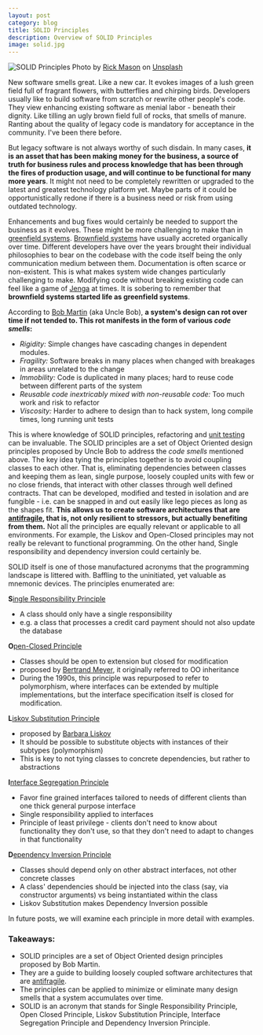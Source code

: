 ```yaml
---
layout: post
category: blog
title: SOLID Principles
description: Overview of SOLID Principles
image: solid.jpg
---
```


![SOLID Principles](../../../img/solid.jpg)
<span class="credit">Photo by <a href="https://unsplash.com/@egnaro?utm_source=unsplash&amp;utm_medium=referral&amp;utm_content=creditCopyText">Rick Mason</a> on <a href="https://unsplash.com/s/photos/lego?utm_source=unsplash&amp;utm_medium=referral&amp;utm_content=creditCopyText">Unsplash</a></span>

New software smells great. Like a new car. It evokes images of a lush green field full of fragrant flowers, with butterflies and chirping birds. Developers usually like to build software from scratch or rewrite other people's code. They view enhancing existing software as menial labor - beneath their dignity. Like tilling an ugly brown field full of rocks, that smells of manure. Ranting about the quality of legacy code is mandatory for acceptance in the community. I've been there before.   

But legacy software is not always worthy of such disdain. In many cases, **it is an asset that has been making money for the business, a source of truth for business rules and process knowledge that has been through the fires of production usage, and will continue to be functional for many more years**. It might not need to be completely rewritten or upgraded to the latest and greatest technology platform yet. Maybe parts of it could be opportunistically redone if there is a business need or risk from using outdated technology.   

Enhancements and bug fixes would certainly be needed to support the business as it evolves. These might be more challenging to make than in [greenfield systems](https://en.wikipedia.org/wiki/Greenfield_project). [Brownfield systems](https://en.wikipedia.org/wiki/Brownfield_(software_development)) have usually accreted organically over time. Different developers have over the years brought their individual philosophies to bear on the codebase with the code itself being the only communication medium between them. Documentation is often scarce or non-existent. This is what makes system wide changes particularly challenging to make. Modifying code without breaking existing code can feel like a game of [Jenga](https://en.wikipedia.org/wiki/Jenga) at times. It is sobering to remember that **brownfield systems started life as greenfield systems**.      

According to [Bob Martin](https://en.wikipedia.org/wiki/Robert_C._Martin) (aka Uncle Bob), **a system's design can rot over time if not tended to. This rot manifests in the form of various _code smells_:**
- *Rigidity:* Simple changes have cascading changes in dependent modules. 
- *Fragility:* Software breaks in many places when changed with breakages in areas unrelated to the change  
- *Immobility:* Code is duplicated in many places; hard to reuse code between different parts of the system  
- *Reusable code inextricably mixed with non-reusable code:* Too much work and risk to refactor 
- *Viscosity:* Harder to adhere to design than to hack system, long compile times, long running unit tests	  

This is where knowledge of SOLID principles, refactoring and [unit testing](/blog/unit-testing-1) can be invaluable. The SOLID principles are a set of Object Oriented design principles proposed by Uncle Bob to address the _code smells_ mentioned above. The key idea tying the principles together is to avoid coupling classes to each other. That is, eliminating dependencies between classes and keeping them as lean, single purpose, loosely coupled units with few or no close friends, that interact with other classes through well defined contracts. That can be developed, modified and tested in isolation and are fungible - i.e. can be snapped in and out easily like lego pieces as long as the shapes fit. **This allows us to create software architectures that are [antifragile](https://en.wikipedia.org/wiki/Antifragile), that is, not only resilient to stressors, but actually benefiting from them.** Not all the principles are equally relevant or applicable to all environments. For example, the Liskov and Open-Closed principles may not really be relevant to functional programming. On the other hand, Single responsibility and dependency inversion could certainly be.     

SOLID itself is one of those manufactured acronyms that the programming landscape is littered with. Baffling to the uninitiated, yet valuable as mnemonic devices. The principles enumerated are:  

**S**[ingle Responsibility Principle](/blog/single-responsibility-principle)  
- A class should only have a single responsibility  
- e.g. a class that processes a credit card payment should not also update the database   

**O**[pen-Closed Principle](/blog/open-closed-principle)
- Classes should be open to extension but closed for modification  
- proposed by [Bertrand Meyer](https://en.wikipedia.org/wiki/Bertrand_Meyer), it originally referred to OO inheritance
- During the 1990s, this principle was repurposed to refer to polymorphism, where interfaces can be extended by multiple implementations, but the interface specification itself is closed for modification.  

**L**[iskov Substitution Principle](/blog/liskov-substitution-principle)
- proposed by [Barbara Liskov](https://en.wikipedia.org/wiki/Barbara_Liskov)
- It should be possible to substitute objects with instances of their subtypes (polymorphism)  
- This is key to not tying classes to concrete dependencies, but rather to abstractions  

**I**[nterface Segregation Principle](/blog/interface-segregation-principle) 
- Favor fine grained interfaces tailored to needs of different clients than one thick general purpose interface  
- Single responsibility applied to interfaces  
- Principle of least privilege - clients don't need to know about functionality they don't use, so that they don't need to adapt to changes in that functionality    

**D**[ependency Inversion Principle](/blog/dependency-inversion-principle)
- Classes should depend only on other abstract interfaces, not other concrete classes  
- A class' dependencies should be injected into the class (say, via constructor arguments) vs being instantiated within the class
- Liskov Substitution makes Dependency Inversion possible   

In future posts, we will examine each principle in more detail with examples.  

### Takeaways:
- SOLID principles are a set of Object Oriented design principles proposed by Bob Martin.
- They are a guide to building loosely coupled software architectures that are [antifragile](https://en.wikipedia.org/wiki/Antifragile).
- The principles can be applied to minimize or eliminate many design smells that a system accumulates over time.
- SOLID is an acronym that stands for Single Responsibility Principle, Open Closed Principle, Liskov Substitution Principle, Interface Segregation Principle and Dependency Inversion Principle.